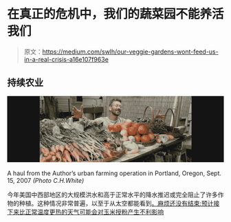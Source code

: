 # 在真正的危机中，我们的蔬菜园不能养活我们

> 原文：<https://medium.com/swlh/our-veggie-gardens-wont-feed-us-in-a-real-crisis-a16e107f963e>

## 持续农业

![](img/af07ea1458f7353d86b94584dc10f24c.png)

A haul from the Author’s urban farming operation in Portland, Oregon, Sept. 15, 2007 *(Photo C.H.White)*

今年美国中西部地区的大规模洪水和高于正常水平的降水推迟或完全阻止了许多作物的种植。这种情况非常普遍，以至于从太空都能看到[。麻烦还没有结束:预计接下来比正常温度更热的天气可能会对玉米授粉产生不利影响](https://www.washingtonpost.com/business/2019/07/02/midwestern-farmers-struggles-with-extreme-weather-are-visible-space/?utm_term=.410659054198)